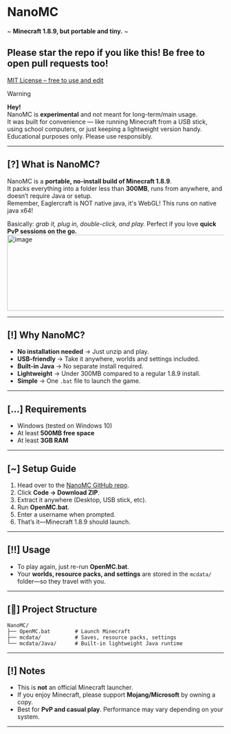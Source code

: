 # NanoMC
~ **Minecraft 1.8.9, but portable and tiny.** ~  
## Please star the repo if you like this! Be free to open pull requests too!

[MIT License – free to use and edit](https://github.com/skidsploiter/NanoMC/blob/main/LICENSE)  

>[!WARNING]
> **Hey!**  
> NanoMC is **experimental** and not meant for long-term/main usage.  
> It was built for convenience — like running Minecraft from a USB stick, using school computers, or just keeping a lightweight version handy.  
> Educational purposes only. Please use responsibly.  

---

## [?] What is NanoMC?
NanoMC is a **portable, no-install build of Minecraft 1.8.9**.  
It packs everything into a folder less than **300MB**, runs from anywhere, and doesn’t require Java or setup.  
Remember, Eaglercraft is NOT native java, it's WebGL! This runs on native java x64!

Basically: *grab it, plug in, double-click, and play.* Perfect if you love **quick PvP sessions on the go.**  
<img width="645" height="176" alt="image" src="https://github.com/user-attachments/assets/748dfd9a-0013-471b-b148-3f44f2a902cb" />

---

## [!] Why NanoMC?
- **No installation needed** → Just unzip and play.  
- **USB-friendly** → Take it anywhere, worlds and settings included.  
- **Built-in Java** → No separate install required.  
- **Lightweight** → Under 300MB compared to a regular 1.8.9 install.  
- **Simple** → One `.bat` file to launch the game.  

---

## [...] Requirements
- Windows (tested on Windows 10)  
- At least **500MB free space**  
- At least **3GB RAM**  

---

## [~] Setup Guide
1. Head over to the [NanoMC GitHub repo](https://github.com/skidsploiter/NanoMC).  
2. Click **Code → Download ZIP**.  
3. Extract it anywhere (Desktop, USB stick, etc).  
4. Run **OpenMC.bat**.  
5. Enter a username when prompted.  
6. That’s it—Minecraft 1.8.9 should launch.  

---

## [!!] Usage
- To play again, just re-run **OpenMC.bat**.  
- Your **worlds, resource packs, and settings** are stored in the `mcdata/` folder—so they travel with you.  

---

## [📂] Project Structure
```
NanoMC/
├── OpenMC.bat        # Launch Minecraft
├── mcdata/           # Saves, resource packs, settings
└── mcdata/Java/      # Built-in lightweight Java runtime
```

---

## [!] Notes
- This is **not** an official Minecraft launcher.  
- If you enjoy Minecraft, please support **Mojang/Microsoft** by owning a copy.  
- Best for **PvP and casual play**. Performance may vary depending on your system.  

---
